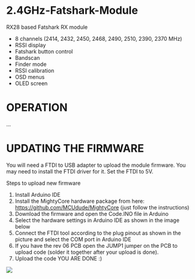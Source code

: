 # 2.4GHz-Fatshark-Module
RX28 based Fatshark RX module

- 8 channels (2414, 2432, 2450, 2468, 2490, 2510, 2390, 2370 MHz)
- RSSI display
- Fatshark button control
- Bandscan
- Finder mode
- RSSI calibration
- OSD menus
- OLED screen

# OPERATION
…

# UPDATING THE FIRMWARE
You will need a FTDI to USB adapter to upload the module firmware. You may need to install the FTDI driver for it. Set the FTDI to 5V.

Steps to upload new firmware
1. Install Arduino IDE
2. Install the MightyCore hardware package from here: https://github.com/MCUdude/MightyCore (just follow the instructions)
3. Download the firmware and open the Code.INO file in Arduino
4. Select the hardware settings in Arduino IDE as shown in the image below
5. Connect the FTDI tool according to the plug pinout as shown in the picture and select the COM port in Arduino IDE
6. If you have the rev 06 PCB open the JUMP1 jumper on the PCB to upload code (solder it together after your upload is done).
7. Upload the code
YOU ARE DONE :)

<img src="https://raw.githubusercontent.com/skaman82/2.4GHz-Fatshark-Module/master/img/PCB.png"/>
